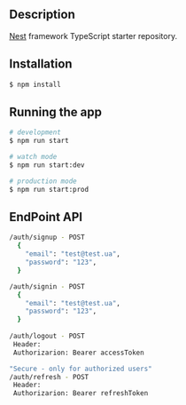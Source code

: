 
[circleci-image]: https://img.shields.io/circleci/build/github/nestjs/nest/master?token=abc123def456
[circleci-url]: https://circleci.com/gh/nestjs/nest
  

## Description

[Nest](https://github.com/nestjs/nest) framework TypeScript starter repository.

## Installation

```bash
$ npm install
```

## Running the app

```bash
# development
$ npm run start

# watch mode
$ npm run start:dev

# production mode
$ npm run start:prod
```

## EndPoint API

```bash
/auth/signup - POST
  {
    "email": "test@test.ua",
    "password": "123",
  }  

/auth/signin - POST
  {
    "email": "test@test.ua",
    "password": "123",
  }
  
/auth/logout - POST
 Header: 
 Authorizarion: Bearer accessToken

"Secure - only for authorized users"
/auth/refresh - POST
 Header: 
 Authorizarion: Bearer refreshToken
```